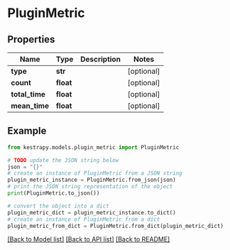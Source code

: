 # PluginMetric


## Properties

Name | Type | Description | Notes
------------ | ------------- | ------------- | -------------
**type** | **str** |  | [optional] 
**count** | **float** |  | [optional] 
**total_time** | **float** |  | [optional] 
**mean_time** | **float** |  | [optional] 

## Example

```python
from kestrapy.models.plugin_metric import PluginMetric

# TODO update the JSON string below
json = "{}"
# create an instance of PluginMetric from a JSON string
plugin_metric_instance = PluginMetric.from_json(json)
# print the JSON string representation of the object
print(PluginMetric.to_json())

# convert the object into a dict
plugin_metric_dict = plugin_metric_instance.to_dict()
# create an instance of PluginMetric from a dict
plugin_metric_from_dict = PluginMetric.from_dict(plugin_metric_dict)
```
[[Back to Model list]](../README.md#documentation-for-models) [[Back to API list]](../README.md#documentation-for-api-endpoints) [[Back to README]](../README.md)


